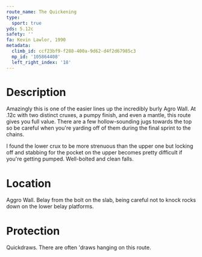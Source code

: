 ```yaml
---
route_name: The Quickening
type:
  sport: true
yds: 5.12c
safety: ''
fa: Kevin Lawlor, 1990
metadata:
  climb_id: ccf23bf9-f288-400a-9d62-d4f2d67985c3
  mp_id: '105864408'
  left_right_index: '18'
---
```

# Description
Amazingly this is one of the easier lines up the incredibly burly Agro Wall. At .12c with two distinct cruxes, a pumpy finish, and even a mantle, this route gives you full value. There are a few hollow-sounding jugs towards the top so be careful when you're yarding off of them during the final sprint to the chains.

I found the lower crux to be more strenuous than the upper one but locking off and stabbing for the pocket on the upper becomes pretty difficult if you're getting pumped. Well-bolted and clean falls.

# Location
Aggro Wall.  Belay from the bolt on the slab, being careful not to knock rocks down on the lower belay platforms.

# Protection
Quickdraws.  There are often 'draws hanging on this route.

